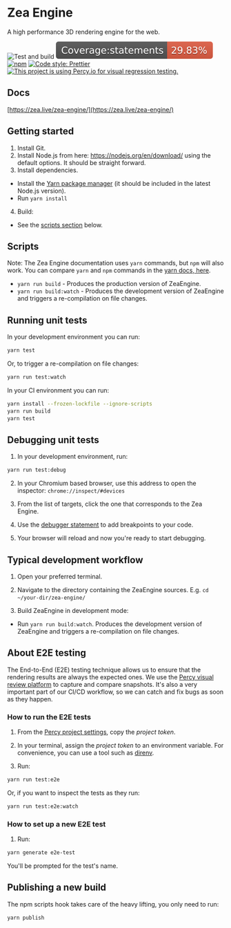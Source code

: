 # Zea Engine

A high performance 3D rendering engine for the web.

![Test and build](https://github.com/ZeaInc/zea-engine/workflows/Test%20and%20build/badge.svg)
![Coverage: Statements](coverage/badge-statements.svg)
[![npm](https://img.shields.io/npm/v/@zeainc/zea-engine?style=flat-square)](https://www.npmjs.com/package/@zeainc/zea-engine)
[![Code style: Prettier](https://img.shields.io/badge/code_style-prettier-ff69b4.svg?style=flat-square)](https://github.com/prettier/prettier)
[![This project is using Percy.io for visual regression testing.](https://percy.io/static/images/percy-badge.svg)](https://percy.io/8e6d4888/Zea-Engine-E2E)

## Docs

[https://zea.live/zea-engine/](https://zea.live/zea-engine/)

## Getting started

1. Install Git.
2. Install Node.js from here: https://nodejs.org/en/download/ using the default options. It should be straight forward.
3. Install dependencies.

- Install the [Yarn package manager](https://yarnpkg.com/) (it should be included in the latest Node.js version).
- Run `yarn install`

4. Build:

- See the [scripts section](#scripts) below.

## Scripts

Note: The Zea Engine documentation uses `yarn` commands, but `npm` will also work. You can compare `yarn` and `npm` commands in the [yarn docs, here](https://yarnpkg.com/en/docs/migrating-from-npm#toc-cli-commands-comparison).

- `yarn run build` - Produces the production version of ZeaEngine.
- `yarn run build:watch` - Produces the development version of ZeaEngine and triggers a re-compilation on file changes.

## Running unit tests

In your development environment you can run:

```bash
yarn test
```

Or, to trigger a re-compilation on file changes:

```bash
yarn run test:watch
```

In your CI environment you can run:

```bash
yarn install --frozen-lockfile --ignore-scripts
yarn run build
yarn test
```

## Debugging unit tests

1. In your development environment, run:

```bash
yarn run test:debug
```

2. In your Chromium based browser, use this address to open the inspector: `chrome://inspect/#devices`

3. From the list of targets, click the one that corresponds to the Zea Engine.

4. Use the [debugger statement](https://developer.mozilla.org/en-US/docs/Web/JavaScript/Reference/Statements/debugger) to add breakpoints to your code.

5. Your browser will reload and now you're ready to start debugging.

## Typical development workflow

1. Open your preferred terminal.

2. Navigate to the directory containing the ZeaEngine sources. E.g. `cd ~/your-dir/zea-engine/`

3. Build ZeaEngine in development mode:

- Run `yarn run build:watch`. Produces the development version of ZeaEngine and triggers a re-compilation on file changes.

## About E2E testing

The End-to-End (E2E) testing technique allows us to ensure that the rendering results are always the expected ones.
We use the [Percy visual review platform](https://percy.io/) to capture and compare snapshots.
It's also a very important part of our CI/CD workflow, so we can catch and fix bugs as soon as they happen.

### How to run the E2E tests

1. From the [Percy project settings](https://percy.io/36dba56e/zea-engine/settings), copy the _project token_.

2. In your terminal, assign the _project token_ to an environment variable. For convenience, you can use a tool such as [direnv](https://direnv.net/).

3. Run:

```bash
yarn run test:e2e
```

Or, if you want to inspect the tests as they run:

```bash
yarn run test:e2e:watch
```

### How to set up a new E2E test

1. Run:

```bash
yarn generate e2e-test
```

You'll be prompted for the test's name.

## Publishing a new build

The npm scripts hook takes care of the heavy lifting, you only need to run:

```bash
yarn publish
```

